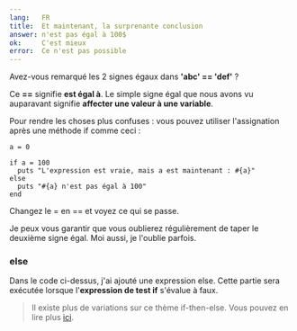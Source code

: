 ```yaml
---
lang:   FR
title:  Et maintenant, la surprenante conclusion
answer: n'est pas égal à 100$
ok:     C'est mieux
error:  Ce n'est pas possible
---
```


Avez-vous remarqué les 2 signes égaux dans __'abc' == 'def'__ ?

Ce __==__ signifie __est égal à__.
Le simple signe égal que nous avons vu auparavant signifie __affecter une valeur à une variable__.

Pour rendre les choses plus confuses : vous pouvez utiliser l'assignation après une méthode if comme ceci :

    a = 0
    
    if a = 100
      puts "L'expression est vraie, mais a est maintenant : #{a}"
    else
      puts "#{a} n'est pas égal à 100"
    end

Changez le = en == et voyez ce qui se passe.

Je peux vous garantir que vous oublierez régulièrement de taper le deuxième signe égal. Moi aussi, je l'oublie parfois.

### else
Dans le code ci-dessus, j'ai ajouté une expression else. Cette partie sera exécutée lorsque l'__expression de test if__ s'évalue à faux.

> Il existe plus de variations sur ce thème if-then-else. Vous pouvez en lire plus
> <a href="http://www.ruby-doc.org/core/syntax/control_expressions_rdoc.html" target="_blank">ici</a>.
